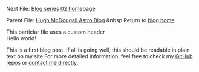 Next File: [Blog series 02 homepage](..\..\02_series\02home.html)
  
  Parent File: [Hugh McDougall Astro Blog](..\..\bloghome.html)	 &nbsp 	 Return to [blog home](..\..\bloghome.html)
  
  This particlar file uses a custom header  
  Hello world!

  

  This is a first blog post. If all is going well, this should be readable in plain text on my site
  For more detailed information, feel free to check my [GitHub repos](https://github.com/HughMcDougall/) or [contact me directly](hughmcdougallemail@gmail.com).
  